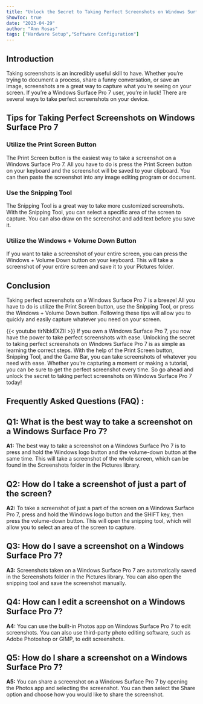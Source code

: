 ```yaml
---
title: "Unlock the Secret to Taking Perfect Screenshots on Windows Surface Pro 7!"
ShowToc: true 
date: "2023-04-29"
author: "Ann Rosas" 
tags: ["Hardware Setup","Software Configuration"]
---
```

## Introduction

Taking screenshots is an incredibly useful skill to have. Whether you’re trying to document a process, share a funny conversation, or save an image, screenshots are a great way to capture what you’re seeing on your screen. If you’re a Windows Surface Pro 7 user, you’re in luck! There are several ways to take perfect screenshots on your device.

## Tips for Taking Perfect Screenshots on Windows Surface Pro 7

### Utilize the Print Screen Button

The Print Screen button is the easiest way to take a screenshot on a Windows Surface Pro 7. All you have to do is press the Print Screen button on your keyboard and the screenshot will be saved to your clipboard. You can then paste the screenshot into any image editing program or document.

### Use the Snipping Tool

The Snipping Tool is a great way to take more customized screenshots. With the Snipping Tool, you can select a specific area of the screen to capture. You can also draw on the screenshot and add text before you save it.

### Utilize the Windows + Volume Down Button

If you want to take a screenshot of your entire screen, you can press the Windows + Volume Down button on your keyboard. This will take a screenshot of your entire screen and save it to your Pictures folder.

## Conclusion

Taking perfect screenshots on a Windows Surface Pro 7 is a breeze! All you have to do is utilize the Print Screen button, use the Snipping Tool, or press the Windows + Volume Down button. Following these tips will allow you to quickly and easily capture whatever you need on your screen.

{{< youtube tirNbkEXZII >}} 
If you own a Windows Surface Pro 7, you now have the power to take perfect screenshots with ease. Unlocking the secret to taking perfect screenshots on Windows Surface Pro 7 is as simple as learning the correct steps. With the help of the Print Screen button, Snipping Tool, and the Game Bar, you can take screenshots of whatever you need with ease. Whether you’re capturing a moment or making a tutorial, you can be sure to get the perfect screenshot every time. So go ahead and unlock the secret to taking perfect screenshots on Windows Surface Pro 7 today!

## Frequently Asked Questions (FAQ) :
## Q1: What is the best way to take a screenshot on a Windows Surface Pro 7?

**A1:** The best way to take a screenshot on a Windows Surface Pro 7 is to press and hold the Windows logo button and the volume-down button at the same time. This will take a screenshot of the whole screen, which can be found in the Screenshots folder in the Pictures library.

## Q2: How do I take a screenshot of just a part of the screen?

**A2:** To take a screenshot of just a part of the screen on a Windows Surface Pro 7, press and hold the Windows logo button and the SHIFT key, then press the volume-down button. This will open the snipping tool, which will allow you to select an area of the screen to capture.

## Q3: How do I save a screenshot on a Windows Surface Pro 7?

**A3:** Screenshots taken on a Windows Surface Pro 7 are automatically saved in the Screenshots folder in the Pictures library. You can also open the snipping tool and save the screenshot manually.

## Q4: How can I edit a screenshot on a Windows Surface Pro 7?

**A4:** You can use the built-in Photos app on Windows Surface Pro 7 to edit screenshots. You can also use third-party photo editing software, such as Adobe Photoshop or GIMP, to edit screenshots.

## Q5: How do I share a screenshot on a Windows Surface Pro 7?

**A5:** You can share a screenshot on a Windows Surface Pro 7 by opening the Photos app and selecting the screenshot. You can then select the Share option and choose how you would like to share the screenshot.




